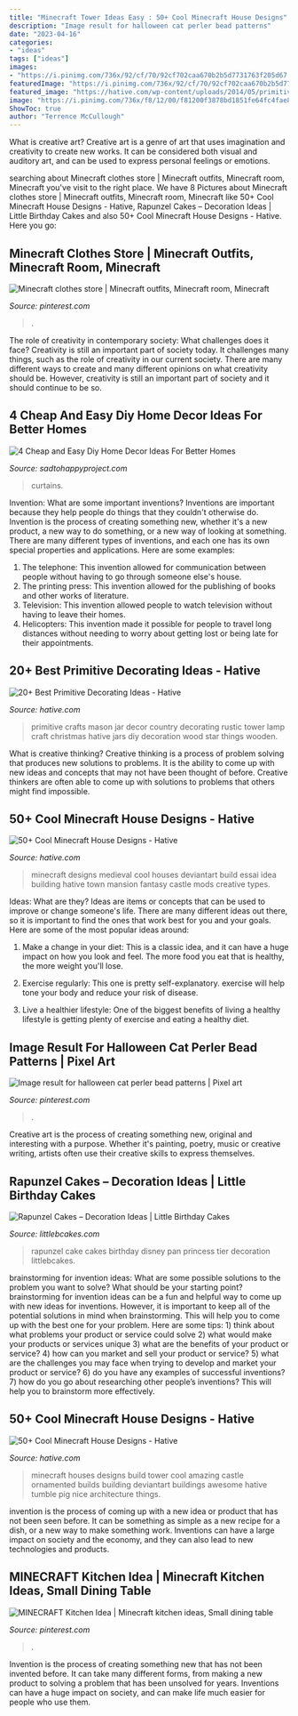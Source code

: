 ```yaml
---
title: "Minecraft Tower Ideas Easy : 50+ Cool Minecraft House Designs"
description: "Image result for halloween cat perler bead patterns"
date: "2023-04-16"
categories:
- "ideas"
tags: ["ideas"]
images:
- "https://i.pinimg.com/736x/92/cf/70/92cf702caa670b2b5d7731763f205d67.jpg"
featuredImage: "https://i.pinimg.com/736x/92/cf/70/92cf702caa670b2b5d7731763f205d67.jpg"
featured_image: "https://hative.com/wp-content/uploads/2014/05/primitive-decorating-ideas/13-primitive-mason-jar-tower.jpg"
image: "https://i.pinimg.com/736x/f8/12/00/f81200f3878bd1851fe64fc4fae874c8.jpg"
ShowToc: true
author: "Terrence McCullough"
---
```



What is creative art?
Creative art is a genre of art that uses imagination and creativity to create new works. It can be considered both visual and auditory art, and can be used to express personal feelings or emotions.

	

		
searching about Minecraft clothes store | Minecraft outfits, Minecraft room, Minecraft you've visit to the right place. We have 8 Pictures about Minecraft clothes store | Minecraft outfits, Minecraft room, Minecraft like 50+ Cool Minecraft House Designs - Hative, Rapunzel Cakes – Decoration Ideas | Little Birthday Cakes and also 50+ Cool Minecraft House Designs - Hative. Here you go:
		
    
## Minecraft Clothes Store | Minecraft Outfits, Minecraft Room, Minecraft

<img loading=lazy src="https://i.pinimg.com/736x/e7/a9/95/e7a995185608d6092786070de3cc7429.jpg" onerror="this.onerror=null;this.src='https://tse1.mm.bing.net/th?id=OIP.EWZEk_YF1wX2y0WnGsbDMwHaDX&amp;pid=15.1';" alt="Minecraft clothes store | Minecraft outfits, Minecraft room, Minecraft">

_Source: pinterest.com_

>. 

	

The role of creativity in contemporary society: What challenges does it face?
Creativity is still an important part of society today. It challenges many things, such as the role of creativity in our current society. There are many different ways to create and many different opinions on what creativity should be. However, creativity is still an important part of society and it should continue to be so.

    
## 4 Cheap And Easy Diy Home Decor Ideas For Better Homes

<img loading=lazy src="https://sadtohappyproject.com/wp-content/uploads/2015/01/how-to-make-no-sew-curtains-out-of-sheets.jpg" onerror="this.onerror=null;this.src='https://tse1.mm.bing.net/th?id=OIP.Ge-sjIBomUzGjLC-wH9ZIwHaKv&amp;pid=15.1';" alt="4 Cheap and Easy Diy Home Decor Ideas For Better Homes">

_Source: sadtohappyproject.com_

>curtains. 

	

Invention: What are some important inventions?
Inventions are important because they help people do things that they couldn't otherwise do. Invention is the process of creating something new, whether it's a new product, a new way to do something, or a new way of looking at something. There are many different types of inventions, and each one has its own special properties and applications. Here are some examples: 
1. The telephone: This invention allowed for communication between people without having to go through someone else's house.
2. The printing press: This invention allowed for the publishing of books and other works of literature.
3. Television: This invention allowed people to watch television without having to leave their homes.
4. Helicopters: This invention made it possible for people to travel long distances without needing to worry about getting lost or being late for their appointments.

    
## 20+ Best Primitive Decorating Ideas - Hative

<img loading=lazy src="https://hative.com/wp-content/uploads/2014/05/primitive-decorating-ideas/13-primitive-mason-jar-tower.jpg" onerror="this.onerror=null;this.src='https://tse1.mm.bing.net/th?id=OIP.vhDe8qGdeoYJ6vOy_MOoVQHaJ4&amp;pid=15.1';" alt="20+ Best Primitive Decorating Ideas - Hative">

_Source: hative.com_

>primitive crafts mason jar decor country decorating rustic tower lamp craft christmas hative jars diy decoration wood star things wooden. 

	

What is creative thinking?
Creative thinking is a process of problem solving that produces new solutions to problems. It is the ability to come up with new ideas and concepts that may not have been thought of before. Creative thinkers are often able to come up with solutions to problems that others might find impossible.

    
## 50+ Cool Minecraft House Designs - Hative

<img loading=lazy src="https://hative.com/wp-content/uploads/2014/02/minecraft-houses/medieval-house-idea-24.jpg" onerror="this.onerror=null;this.src='https://tse3.mm.bing.net/th?id=OIP.FC_cKkRqnPdJjjE61TbQCwHaD7&amp;pid=15.1';" alt="50+ Cool Minecraft House Designs - Hative">

_Source: hative.com_

>minecraft designs medieval cool houses deviantart build essai idea building hative town mansion fantasy castle mods creative types. 

	

Ideas: What are they?
Ideas are items or concepts that can be used to improve or change someone's life. There are many different ideas out there, so it is important to find the ones that work best for you and your goals. Here are some of the most popular ideas around:
1. Make a change in your diet: This is a classic idea, and it can have a huge impact on how you look and feel. The more food you eat that is healthy, the more weight you'll lose.

2. Exercise regularly: This one is pretty self-explanatory. exercise will help tone your body and reduce your risk of disease.

3. Live a healthier lifestyle: One of the biggest benefits of living a healthy lifestyle is getting plenty of exercise and eating a healthy diet.

    
## Image Result For Halloween Cat Perler Bead Patterns | Pixel Art

<img loading=lazy src="https://i.pinimg.com/736x/92/cf/70/92cf702caa670b2b5d7731763f205d67.jpg" onerror="this.onerror=null;this.src='https://tse4.mm.bing.net/th?id=OIP.TlIl5Tg9zG1dluUppJ0OowHaKX&amp;pid=15.1';" alt="Image result for halloween cat perler bead patterns | Pixel art">

_Source: pinterest.com_

>. 

	

Creative art is the process of creating something new, original and interesting with a purpose. Whether it's painting, poetry, music or creative writing, artists often use their creative skills to express themselves.

    
## Rapunzel Cakes – Decoration Ideas | Little Birthday Cakes

<img loading=lazy src="http://www.littlebcakes.com/wp-content/uploads/2013/08/Rapunzel-Cake-Pan.jpg" onerror="this.onerror=null;this.src='https://tse3.mm.bing.net/th?id=OIP.tqgWB2Q-8wN5bo5QcUhSjQHaKI&amp;pid=15.1';" alt="Rapunzel Cakes – Decoration Ideas | Little Birthday Cakes">

_Source: littlebcakes.com_

>rapunzel cake cakes birthday disney pan princess tier decoration littlebcakes. 

	

brainstorming for invention ideas: What are some possible solutions to the problem you want to solve? What should be your starting point?
brainstorming for invention ideas can be a fun and helpful way to come up with new ideas for inventions. However, it is important to keep all of the potential solutions in mind when brainstorming. This will help you to come up with the best one for your problem. Here are some tips: 1) think about what problems your product or service could solve 2) what would make your products or services unique 3) what are the benefits of your product or service? 4) how can you market and sell your product or service? 5) what are the challenges you may face when trying to develop and market your product or service? 6) do you have any examples of successful inventions? 7) how do you go about researching other people’s inventions? This will help you to brainstorm more effectively.

    
## 50+ Cool Minecraft House Designs - Hative

<img loading=lazy src="https://hative.com/wp-content/uploads/2014/02/minecraft-houses/ornamented-tower-design-50.jpg" onerror="this.onerror=null;this.src='https://tse3.mm.bing.net/th?id=OIP.jFE6Rn2X-AZM-wvAArdkOQHaJH&amp;pid=15.1';" alt="50+ Cool Minecraft House Designs - Hative">

_Source: hative.com_

>minecraft houses designs build tower cool amazing castle ornamented builds building deviantart buildings awesome hative tumble pig nice architecture things. 

	

invention is the process of coming up with a new idea or product that has not been seen before. It can be something as simple as a new recipe for a dish, or a new way to make something work. Inventions can have a large impact on society and the economy, and they can also lead to new technologies and products.

    
## MINECRAFT Kitchen Idea | Minecraft Kitchen Ideas, Small Dining Table

<img loading=lazy src="https://i.pinimg.com/736x/f8/12/00/f81200f3878bd1851fe64fc4fae874c8.jpg" onerror="this.onerror=null;this.src='https://tse2.mm.bing.net/th?id=OIP.WHtSr7jnvlkga67DCCHNwwHaJ3&amp;pid=15.1';" alt="MINECRAFT Kitchen Idea | Minecraft kitchen ideas, Small dining table">

_Source: pinterest.com_

>. 

	

Invention is the process of creating something new that has not been invented before. It can take many different forms, from making a new product to solving a problem that has been unsolved for years. Inventions can have a huge impact on society, and can make life much easier for people who use them.


